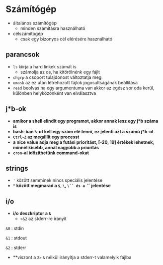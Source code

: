 # Számítógép

- általános számítógép
    - minden számításra használható
- célszámítógép
    - csak egy bizonyos cél elérésére használható

## parancsok

- `ls` kiírja a hard linkek számát is
    - számolja az os, ha kitörölnénk egy fájlt
- `chgrp` a csoport tulajdonost változtatja meg
- `umask` az ez után létrehozott fájlok jogosultságának beállítása
- `read` beolvas ha egy argumentuma van akkor az egész sor oda kerül, különben helyközönként van elválasztva

## j\*b-ok

- **amikor a shell elindít egy programot, akkor annak lesz egy j\*b száma is**
- **bash-ban `%`-ot kell egy szám elé tenni, ez jelenti azt a számú j\*b-ot**
- **`Ctrl-Z` az megállít egy processt**
- **a nice value adja meg a futási prioritást, [-20, 19] értékek lehetnek, minnél kisebb, annál nagyobb a prioritás**
- **`cron`-al időzíthetünk command-okat**

## strings

- `'` között semminek nincs speciális jelentése
- **`"` között megmarad a `$`, `\`, `\`` és a `'` jelentése**

## i/o

- **i/o deszkriptor a `&`**
    - `>&2` az stderr-re irányít

`&0`
: stdin

`&1`
: stdout

`&2`
: stderr

- **viszont a `2>` `&` nélkül irányítja a stderr-t valamelyik fájlba
